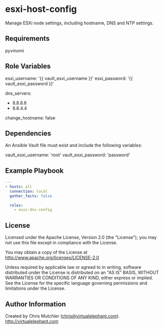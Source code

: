 esxi-host-config
=========

Manage ESXi node settings, including hostname, DNS and NTP settings.

Requirements
------------

pyvmomi

Role Variables
--------------

esxi_username: '{{ vault_esxi_username }}'
esxi_password: '{{ vault_esxi_password }}'

dns_servers:
  - 8.8.8.8
  - 8.8.4.4

change_hostname: false


Dependencies
------------

An Ansible Vault file must exist and include the following variables:

vault_esxi_username: 'root'
vault_esxi_password: 'password'

Example Playbook
----------------

```yaml
---
- hosts: all
  connection: local
  gather_facts: false
  
  roles:
    - esxi-dns-config
```

License
-------

Licensed under the Apache License, Version 2.0 (the "License");
you may not use this file except in compliance with the License.

You may obtain a copy of the License at
   http://www.apache.org/licenses/LICENSE-2.0

Unless required by applicable law or agreed to in writing, software
distributed under the License is distributed on an "AS IS" BASIS,
WITHOUT WARRANTIES OR CONDITIONS OF ANY KIND, either express or implied.
See the License for the specific language governing permissions and
limitations under the License.

Author Information
------------------

Created by Chris Mutchler (chris@virtualelephant.com). http://virtualelephant.com
